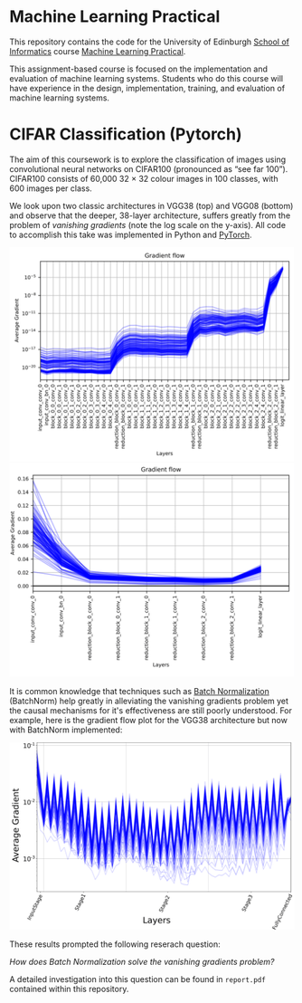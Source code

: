 # Machine Learning Practical

This repository contains the code for the University of Edinburgh [School of Informatics](http://www.inf.ed.ac.uk) course [Machine Learning Practical](http://www.inf.ed.ac.uk/teaching/courses/mlp/).

This assignment-based course is focused on the implementation and evaluation of machine learning systems. Students who do this course will have experience in the design, implementation, training, and evaluation of machine learning systems.

# CIFAR Classification (Pytorch)
The aim of this coursework is to explore the classification of images using convolutional neural networks on CIFAR100 (pronounced as “see far 100”). CIFAR100 consists of 60,000 32 × 32 colour images in 100 classes, with 600 images per class. 

We look upon two classic architectures in VGG38 (top) and VGG08 (bottom) and observe that the deeper, 38-layer architecture, suffers greatly from the problem of *vanishing gradients* (note the log scale on the y-axis). All code to accomplish this take was implemented in Python and [PyTorch](https://pytorch.org/).

![](images/vgg38_grads-1.png)
![](images/vgg08_grads-1.png)

It is common knowledge that techniques such as [Batch Normalization](https://arxiv.org/pdf/1502.03167v3.pdf) (BatchNorm) help greatly in alleviating the vanishing gradients problem yet the causal mechanisms for it's effectiveness are still poorly understood. For example, here is the gradient flow plot for the VGG38 architecture but now with BatchNorm implemented:

![](images/grad_flow2_bn-1.png)

These results prompted the following reserach question:

*How does Batch Normalization solve the vanishing gradients problem?*

A detailed investigation into this question can be found in `report.pdf` contained within this repository.

